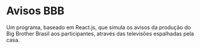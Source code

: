 # Avisos BBB

Um programa, baseado em React.js, que simula os avisos da produção do Big Brother Brasil aos participantes, através das televisões espalhadas pela casa.
